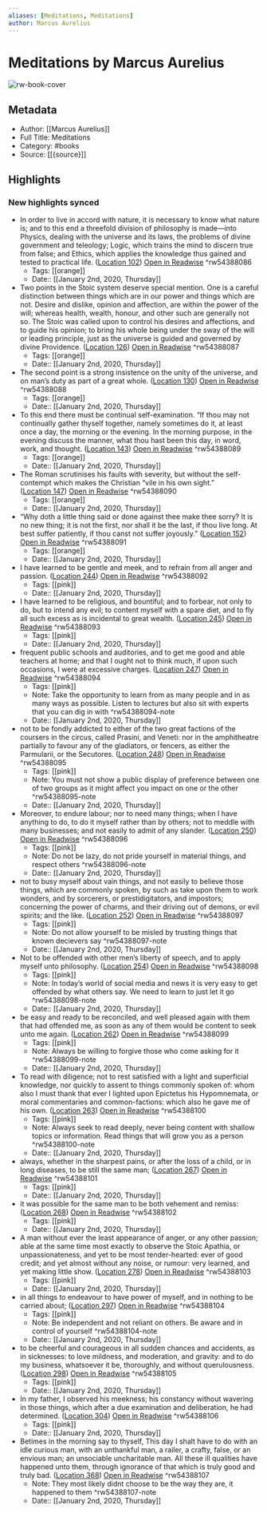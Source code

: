 ```yaml
---
aliases: [Meditations, Meditations]
author: Marcus Aurelius
---
```

# Meditations by Marcus Aurelius

![rw-book-cover](https://images-na.ssl-images-amazon.com/images/I/41GnEQu8NZL._SL200_.jpg)

## Metadata
- Author: [[Marcus Aurelius]]
- Full Title: Meditations
- Category: #books
- Source: [[{source}]]

## Highlights
### New highlights synced
- In order to live in accord with nature, it is necessary to know what nature is; and to this end a threefold division of philosophy is made—into Physics, dealing with the universe and its laws, the problems of divine government and teleology; Logic, which trains the mind to discern true from false; and Ethics, which applies the knowledge thus gained and tested to practical life. ([Location 102](https://readwise.io/to_kindle?action=open&asin=B07QQRGH6R&location=102)) [Open in Readwise](https://readwise.io/open/54388086) ^rw54388086
    - Tags: [[orange]] 
    - Date:: [[January 2nd, 2020, Thursday]]
- Two points in the Stoic system deserve special mention. One is a careful distinction between things which are in our power and things which are not. Desire and dislike, opinion and affection, are within the power of the will; whereas health, wealth, honour, and other such are generally not so. The Stoic was called upon to control his desires and affections, and to guide his opinion; to bring his whole being under the sway of the will or leading principle, just as the universe is guided and governed by divine Providence. ([Location 126](https://readwise.io/to_kindle?action=open&asin=B07QQRGH6R&location=126)) [Open in Readwise](https://readwise.io/open/54388087) ^rw54388087
    - Tags: [[orange]] 
    - Date:: [[January 2nd, 2020, Thursday]]
- The second point is a strong insistence on the unity of the universe, and on man’s duty as part of a great whole. ([Location 130](https://readwise.io/to_kindle?action=open&asin=B07QQRGH6R&location=130)) [Open in Readwise](https://readwise.io/open/54388088) ^rw54388088
    - Tags: [[orange]] 
    - Date:: [[January 2nd, 2020, Thursday]]
- To this end there must be continual self-examination. “If thou may not continually gather thyself together, namely sometimes do it, at least once a day, the morning or the evening. In the morning purpose, in the evening discuss the manner, what thou hast been this day, in word, work, and thought. ([Location 143](https://readwise.io/to_kindle?action=open&asin=B07QQRGH6R&location=143)) [Open in Readwise](https://readwise.io/open/54388089) ^rw54388089
    - Tags: [[orange]] 
    - Date:: [[January 2nd, 2020, Thursday]]
- The Roman scrutinises his faults with severity, but without the self-contempt which makes the Christian “vile in his own sight.” ([Location 147](https://readwise.io/to_kindle?action=open&asin=B07QQRGH6R&location=147)) [Open in Readwise](https://readwise.io/open/54388090) ^rw54388090
    - Tags: [[orange]] 
    - Date:: [[January 2nd, 2020, Thursday]]
- “Why doth a little thing said or done against thee make thee sorry? It is no new thing; it is not the first, nor shall it be the last, if thou live long. At best suffer patiently, if thou canst not suffer joyously.” ([Location 152](https://readwise.io/to_kindle?action=open&asin=B07QQRGH6R&location=152)) [Open in Readwise](https://readwise.io/open/54388091) ^rw54388091
    - Tags: [[orange]] 
    - Date:: [[January 2nd, 2020, Thursday]]
- I have learned to be gentle and meek, and to refrain from all anger and passion. ([Location 244](https://readwise.io/to_kindle?action=open&asin=B07QQRGH6R&location=244)) [Open in Readwise](https://readwise.io/open/54388092) ^rw54388092
    - Tags: [[pink]] 
    - Date:: [[January 2nd, 2020, Thursday]]
- I have learned to be religious, and bountiful; and to forbear, not only to do, but to intend any evil; to content myself with a spare diet, and to fly all such excess as is incidental to great wealth. ([Location 245](https://readwise.io/to_kindle?action=open&asin=B07QQRGH6R&location=245)) [Open in Readwise](https://readwise.io/open/54388093) ^rw54388093
    - Tags: [[pink]] 
    - Date:: [[January 2nd, 2020, Thursday]]
- frequent public schools and auditories, and to get me good and able teachers at home; and that I ought not to think much, if upon such occasions, I were at excessive charges. ([Location 247](https://readwise.io/to_kindle?action=open&asin=B07QQRGH6R&location=247)) [Open in Readwise](https://readwise.io/open/54388094) ^rw54388094
    - Tags: [[pink]] 
    - Note: Take the opportunity to learn from as many people and in as many ways as possible. Listen to lectures but also sit with experts that you can dig in with ^rw54388094-note
    - Date:: [[January 2nd, 2020, Thursday]]
- not to be fondly addicted to either of the two great factions of the coursers in the circus, called Prasini, and Veneti: nor in the amphitheatre partially to favour any of the gladiators, or fencers, as either the Parmularii, or the Secutores. ([Location 248](https://readwise.io/to_kindle?action=open&asin=B07QQRGH6R&location=248)) [Open in Readwise](https://readwise.io/open/54388095) ^rw54388095
    - Tags: [[pink]] 
    - Note: You must not show a public display of preference between one of two groups as it might affect you impact on one or the other ^rw54388095-note
    - Date:: [[January 2nd, 2020, Thursday]]
- Moreover, to endure labour; nor to need many things; when I have anything to do, to do it myself rather than by others; not to meddle with many businesses; and not easily to admit of any slander. ([Location 250](https://readwise.io/to_kindle?action=open&asin=B07QQRGH6R&location=250)) [Open in Readwise](https://readwise.io/open/54388096) ^rw54388096
    - Tags: [[pink]] 
    - Note: Do not be lazy, do not pride yourself in material things, and respect others ^rw54388096-note
    - Date:: [[January 2nd, 2020, Thursday]]
- not to busy myself about vain things, and not easily to believe those things, which are commonly spoken, by such as take upon them to work wonders, and by sorcerers, or prestidigitators, and impostors; concerning the power of charms, and their driving out of demons, or evil spirits; and the like. ([Location 252](https://readwise.io/to_kindle?action=open&asin=B07QQRGH6R&location=252)) [Open in Readwise](https://readwise.io/open/54388097) ^rw54388097
    - Tags: [[pink]] 
    - Note: Do not allow yourself to be misled by trusting things that known decievers say ^rw54388097-note
    - Date:: [[January 2nd, 2020, Thursday]]
- Not to be offended with other men’s liberty of speech, and to apply myself unto philosophy. ([Location 254](https://readwise.io/to_kindle?action=open&asin=B07QQRGH6R&location=254)) [Open in Readwise](https://readwise.io/open/54388098) ^rw54388098
    - Tags: [[pink]] 
    - Note: In today’s world of social media and news it is very easy to get offended by what others say. We need to learn to just let it go ^rw54388098-note
    - Date:: [[January 2nd, 2020, Thursday]]
- be easy and ready to be reconciled, and well pleased again with them that had offended me, as soon as any of them would be content to seek unto me again. ([Location 262](https://readwise.io/to_kindle?action=open&asin=B07QQRGH6R&location=262)) [Open in Readwise](https://readwise.io/open/54388099) ^rw54388099
    - Tags: [[pink]] 
    - Note: Always be willing to forgive those who come asking for it ^rw54388099-note
    - Date:: [[January 2nd, 2020, Thursday]]
- To read with diligence; not to rest satisfied with a light and superficial knowledge, nor quickly to assent to things commonly spoken of: whom also I must thank that ever I lighted upon Epictetus his Hypomnemata, or moral commentaries and common-factions: which also he gave me of his own. ([Location 263](https://readwise.io/to_kindle?action=open&asin=B07QQRGH6R&location=263)) [Open in Readwise](https://readwise.io/open/54388100) ^rw54388100
    - Tags: [[pink]] 
    - Note: Always seek to read deeply, never being content with shallow topics or information. Read things that will grow you as a person ^rw54388100-note
    - Date:: [[January 2nd, 2020, Thursday]]
- always, whether in the sharpest pains, or after the loss of a child, or in long diseases, to be still the same man; ([Location 267](https://readwise.io/to_kindle?action=open&asin=B07QQRGH6R&location=267)) [Open in Readwise](https://readwise.io/open/54388101) ^rw54388101
    - Tags: [[pink]] 
    - Date:: [[January 2nd, 2020, Thursday]]
- it was possible for the same man to be both vehement and remiss: ([Location 268](https://readwise.io/to_kindle?action=open&asin=B07QQRGH6R&location=268)) [Open in Readwise](https://readwise.io/open/54388102) ^rw54388102
    - Tags: [[pink]] 
    - Date:: [[January 2nd, 2020, Thursday]]
- A man without ever the least appearance of anger, or any other passion; able at the same time most exactly to observe the Stoic Apathia, or unpassionateness, and yet to be most tender-hearted: ever of good credit; and yet almost without any noise, or rumour: very learned, and yet making little show. ([Location 278](https://readwise.io/to_kindle?action=open&asin=B07QQRGH6R&location=278)) [Open in Readwise](https://readwise.io/open/54388103) ^rw54388103
    - Tags: [[pink]] 
    - Date:: [[January 2nd, 2020, Thursday]]
- in all things to endeavour to have power of myself, and in nothing to be carried about; ([Location 297](https://readwise.io/to_kindle?action=open&asin=B07QQRGH6R&location=297)) [Open in Readwise](https://readwise.io/open/54388104) ^rw54388104
    - Tags: [[pink]] 
    - Note: Be independent and not reliant on others. Be aware and in control of yourself ^rw54388104-note
    - Date:: [[January 2nd, 2020, Thursday]]
- to be cheerful and courageous in all sudden chances and accidents, as in sicknesses: to love mildness, and moderation, and gravity: and to do my business, whatsoever it be, thoroughly, and without querulousness. ([Location 298](https://readwise.io/to_kindle?action=open&asin=B07QQRGH6R&location=298)) [Open in Readwise](https://readwise.io/open/54388105) ^rw54388105
    - Tags: [[pink]] 
    - Date:: [[January 2nd, 2020, Thursday]]
- In my father, I observed his meekness; his constancy without wavering in those things, which after a due examination and deliberation, he had determined. ([Location 304](https://readwise.io/to_kindle?action=open&asin=B07QQRGH6R&location=304)) [Open in Readwise](https://readwise.io/open/54388106) ^rw54388106
    - Tags: [[pink]] 
    - Date:: [[January 2nd, 2020, Thursday]]
- Betimes in the morning say to thyself, This day I shalt have to do with an idle curious man, with an unthankful man, a railer, a crafty, false, or an envious man; an unsociable uncharitable man. All these ill qualities have happened unto them, through ignorance of that which is truly good and truly bad. ([Location 368](https://readwise.io/to_kindle?action=open&asin=B07QQRGH6R&location=368)) [Open in Readwise](https://readwise.io/open/54388107) ^rw54388107
    - Note: They most likely didnt choose to be the way they are, it happened to them ^rw54388107-note
    - Date:: [[January 2nd, 2020, Thursday]]
